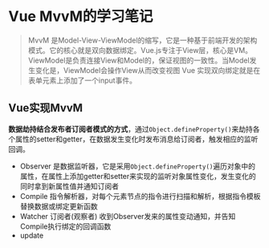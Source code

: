 # Vue MvvM的学习笔记
> MvvM 是Model-View-ViewModel的缩写，它是一种基于前端开发的架构模式。它的核心就是双向数据绑定。Vue.js专注于View层，核心是VM。ViewModel是负责连接View和Model的，保证视图的一致性。当Model发生变化是，ViewModel会操作View从而改变视图 Vue 实现双向绑定就是在表单元素上添加了一个input事件。

## Vue实现MvvM
**数据劫持结合发布者订阅者模式的方式**，通过```Object.defineProperty()```来劫持各个属性的setter和getter，在数据发生变化时发布消息给订阅者，触发相应的监听回调。

- Observer
  是数据监听器，它是采用```Object.defineProperty()```遍历对象中的属性，在属性上添加getter和setter来实现的监听对象属性变化，发生变化的同时拿到新属性值并通知订阅者
- Compile 
  指令解析器，对每个元素节点的指令进行扫描和解析，根据指令模板替换数据或绑定更新函数
- Watcher
  订阅者(观察者) 收到Observer发来的属性变动通知，并告知Compile执行绑定的回调函数
- update
  